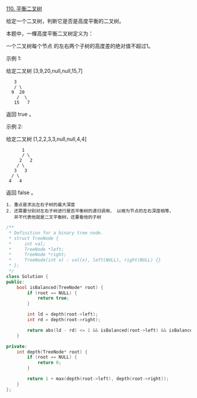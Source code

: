[110. 平衡二叉树](https://leetcode-cn.com/problems/balanced-binary-tree/)

给定一个二叉树，判断它是否是高度平衡的二叉树。

本题中，一棵高度平衡二叉树定义为：

一个二叉树每个节点 的左右两个子树的高度差的绝对值不超过1。

示例 1:

给定二叉树 [3,9,20,null,null,15,7]

```
   3
   / \
  9  20
    /  \
   15   7
```

返回 true 。

示例 2:

给定二叉树 [1,2,2,3,3,null,null,4,4]

```
      1
      / \
     2   2
    / \
   3   3
  / \
 4   4
```

返回 false 。

```
1. 重点是求出左右子树的最大深度
2. 还需要分别对左右子树进行是否平衡树的递归调用， 以根为节点的左右深度相等，
   并不代表他就是二叉平衡树，还要看他的子树
```

```c++
/**
 * Definition for a binary tree node.
 * struct TreeNode {
 *     int val;
 *     TreeNode *left;
 *     TreeNode *right;
 *     TreeNode(int x) : val(x), left(NULL), right(NULL) {}
 * };
 */
class Solution {
public:
    bool isBalanced(TreeNode* root) {
        if (root == NULL) {
            return true;
        }

        int ld = depth(root->left);
        int rd = depth(root->right);

        return abs(ld - rd) <= 1 && isBalanced(root->left) && isBalanced(root->right); // 还需要分别对左右子树进行是否平衡树的递归调用， 以根为节点的左右深度相等，并不代表他就是二叉平衡树，还要看他的子树
    }

private:
    int depth(TreeNode* root) {
        if (root == NULL) {
            return 0;
        }

        return 1 + max(depth(root->left), depth(root->right));
    }
};
```
